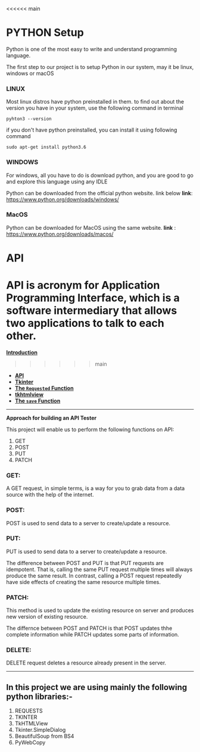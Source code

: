 <<<<<< main
# **PYTHON Setup**
Python is one of the most easy to write and understand programming language. 

The first step to our project is to setup Python in our system, may it be linux, windows or macOS

### **LINUX**
Most linux distros have python preinstalled in them. to find out about the version you have in your system, use the following command in terminal

```
pyhton3 --version
```
if you don't have python preinstalled, you can install it using following command

```
sudo apt-get install python3.6
```
### **WINDOWS**
For windows, all you have to do is download python, and you are good to go and explore this language using any IDLE

Python can be downloaded from the official python website. link below
 __link__: https://www.python.org/downloads/windows/

### **MacOS**
Python can be downloaded for MacOS using the same website.
__link__ : https://www.python.org/downloads/macos/


# **API**
 API is acronym  for Application Programming Interface, which is a software intermediary that allows two applications to talk to each other.
=======
**[Introduction](file.md)**
>>>>>> main

- **[API](API.md)**
- **[Tkinter](Tkinter.md)**
- **[The ```Requested``` Function](Req.md)**
- **[tkhtmlview](htmlview.md)**
- **[The ```save``` Function](save.md)**
***
 **Approach for building an API Tester**

 This project will enable us to perform the following functions on API:
1. GET
1. POST
1. PUT
1. PATCH
### **GET:**
 A GET request, in simple terms, is a way for you to grab data from a data source with the help of the internet.

### **POST:**

 POST is used to send data to a server to create/update a resource.

### **PUT:**

 PUT is used to send data to a server to create/update a resource.


 The difference between POST and PUT is that PUT requests are idempotent. That is, calling the same PUT request multiple times will always produce the same result. In contrast, calling a POST request repeatedly have side effects of creating the same resource multiple times.
 <!-- ### **AUTH:** 
 Auth is used to add your auth details to the relevant parts of the request when you select or enter them, so you can preview how your data will be sent before you run the request. Your auth data will appear in the relevant parts of the request, for example in the Headers tab. -->
 ### **PATCH:**
 This method is used to update the existing 
 resource  on server and produces new version of existing resource. 
 
 
 The differnce between POST and PATCH is that  POST  updates thhe complete information while PATCH updates some parts of information.   
 ### **DELETE:**
  DELETE request deletes a resource already present in the server. 
***
## In this project we are using mainly the following python libraries:-
 1. REQUESTS
 1. TKINTER
1. TkHTMLView 
1. Tkinter.SimpleDialog 
1. BeautifulSoup from BS4 
1. PyWebCopy 
 
<!--  Once our HTTP requests are working properly and we are able to fetch data from the API, we need a proper interface to send and receive a request. And for this purpose, we have the Tkinter library in python. -->

<!-- Further next here is the way to create a Drop-down menu
```
#Create an instance of tkinter frame
root= Tk()

#Define the size of window or frame
root.geometry("715x250")

#Set the Menu initially
menu= StringVar()
menu.set("Select Any Language")

#Create a dropdown Menu
drop= OptionMenu(root, menu,"C++", "Java","Python","JavaScript","Rust","GoLang")
drop.pack()

root.mainloop()
```
If you want to create a text widget then here is the way
```
root = Tk()
 
# specify size of window.
root.geometry("250x170")
 
# Create text widget and specify size.
T = Text(root, height = 5, width = 52)
```
Tabbed Notebook  widget
```
root = tk.Tk()
root.title("Tab Widget")
title(name)
tabControl = ttk.Notebook(root)
Notebook(master=None, **options)

root.mainloop()
```
Button widget
```
# import everything from tkinter module
from tkinter import *   
 
# create a tkinter window
root = Tk()             
 
# Open window having dimension 100x100
root.geometry('100x100')
 
# Create a Button
btn = Button(root, text = 'Click me !', bd = '5')
 
# Set the position of button on the top of window.  
btn.pack(side = 'top')   
 
root.mainloop()
``` -->
<!-- [app](app.py) -->

